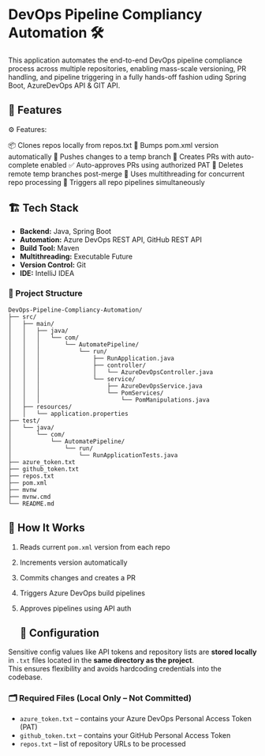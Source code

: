 # DevOps Pipeline Compliancy Automation 🛠️

This application automates the end-to-end DevOps pipeline compliance process across multiple repositories, enabling mass-scale versioning, PR handling, and pipeline triggering in a fully hands-off fashion uding Spring Boot, AzureDevOps API & GIT API.

## 🚀 Features

⚙️ Features:

📦 Clones repos locally from repos.txt
🔧 Bumps pom.xml version automatically
🌿 Pushes changes to a temp branch
🔁 Creates PRs with auto-complete enabled
✅ Auto-approves PRs using authorized PAT
🧹 Deletes remote temp branches post-merge
🧵 Uses multithreading for concurrent repo processing
🚀 Triggers all repo pipelines simultaneously

## 🏗️ Tech Stack

- **Backend:** Java, Spring Boot
- **Automation:** Azure DevOps REST API, GitHub REST API
- **Build Tool:** Maven
- **Multithreading:** Executable Future
- **Version Control:** Git
- **IDE:** IntelliJ IDEA

### 📁 Project Structure

```text
DevOps-Pipeline-Compliancy-Automation/
├── src/
│   ├── main/
│   │   ├── java/
│   │   │   └── com/
│   │   │       └── AutomatePipeline/
│   │   │           └── run/
│   │   │               ├── RunApplication.java
│   │   │               ├── controller/
│   │   │               │   └── AzureDevOpsController.java
│   │   │               └── service/
│   │   │                   ├── AzureDevOpsService.java
│   │   │                   └── PomServices/
│   │   │                       └── PomManipulations.java
│   ├── resources/
│   │   └── application.properties
├── test/
│   └── java/
│       └── com/
│           └── AutomatePipeline/
│               └── run/
│                   └── RunApplicationTests.java
├── azure_token.txt
├── github_token.txt
├── repos.txt
├── pom.xml
├── mvnw
├── mvnw.cmd
└── README.md
```


## 🧪 How It Works

1. Reads current `pom.xml` version from each repo
2. Increments version automatically
3. Commits changes and creates a PR
4. Triggers Azure DevOps build pipelines
5. Approves pipelines using API auth

   ## 🔧 Configuration

Sensitive config values like API tokens and repository lists are **stored locally** in `.txt` files located in the **same directory as the project**.  
This ensures flexibility and avoids hardcoding credentials into the codebase.

### 🗂️ Required Files (Local Only – Not Committed)

- `azure_token.txt` – contains your Azure DevOps Personal Access Token (PAT)
- `github_token.txt` – contains your GitHub Personal Access Token
- `repos.txt` – list of repository URLs to be processed
